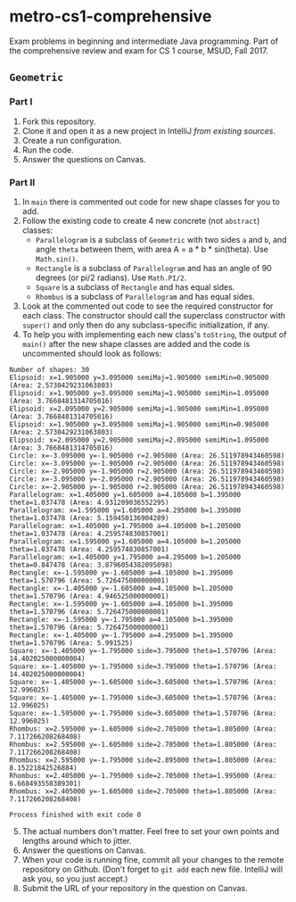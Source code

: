 # metro-cs1-comprehensive
Exam problems in beginning and intermediate Java programming. Part of the comprehensive review and exam for CS 1 course, MSUD, Fall 2017.

## `Geometric`

### Part I

1. Fork this repository.
2. Clone it and open it as a new project in IntelliJ _from existing sources_.
3. Create a run configuration.
4. Run the code.
5. Answer the questions on Canvas.

### Part II

1. In `main` there is commented out code for new shape classes for you to add.
2. Follow the existing code to create 4 new concrete (not `abstract`) classes:
    * `Parallelogram` is a subclass of `Geometric` with two sides `a` and `b`, and angle `theta` between them, with area A = a * b * sin(theta). Use `Math.sin()`.
    * `Rectangle` is a subclass of `Parallelogram` and has an angle of 90 degrees (or pi/2 radians). Use `Math.PI/2`.
    * `Square` is a subclass of `Rectangle` and has equal sides.
    * `Rhombus` is a subclass of `Parallelogram` and has equal sides.
3. Look at the commented out code to see the required constructor for each class. The constructor should call the superclass constructor with `super()` and only then do any subclass-specific initialization, if any.
4. To help you with implementing each new class's `toString`, the output of `main()` after the new shape classes are added and the code is uncommented should look as follows:
```text
Number of shapes: 30
Elipsoid: x=1.905000 y=3.095000 semiMaj=1.905000 semiMin=0.905000 (Area: 2.5730429231063803)
Elipsoid: x=1.905000 y=3.095000 semiMaj=1.905000 semiMin=1.095000 (Area: 3.7668481314705016)
Elipsoid: x=2.095000 y=2.905000 semiMaj=1.905000 semiMin=1.095000 (Area: 3.7668481314705016)
Elipsoid: x=1.905000 y=3.095000 semiMaj=1.905000 semiMin=0.905000 (Area: 2.5730429231063803)
Elipsoid: x=2.095000 y=2.905000 semiMaj=2.095000 semiMin=1.095000 (Area: 3.7668481314705016)
Circle: x=-3.095000 y=-1.905000 r=2.905000 (Area: 26.511978943460598)
Circle: x=-3.095000 y=-1.905000 r=2.905000 (Area: 26.511978943460598)
Circle: x=-2.905000 y=-1.905000 r=2.905000 (Area: 26.511978943460598)
Circle: x=-3.095000 y=-2.095000 r=2.905000 (Area: 26.511978943460598)
Circle: x=-2.905000 y=-1.905000 r=2.905000 (Area: 26.511978943460598)
Parallelogram: x=1.405000 y=1.605000 a=4.105000 b=1.395000 theta=1.037478 (Area: 4.931209036552295)
Parallelogram: x=1.595000 y=1.605000 a=4.295000 b=1.395000 theta=1.037478 (Area: 5.159450136904289)
Parallelogram: x=1.405000 y=1.795000 a=4.105000 b=1.205000 theta=1.037478 (Area: 4.259574830857001)
Parallelogram: x=1.595000 y=1.605000 a=4.105000 b=1.205000 theta=1.037478 (Area: 4.259574830857001)
Parallelogram: x=1.405000 y=1.795000 a=4.295000 b=1.205000 theta=0.847478 (Area: 3.8796054382095098)
Rectangle: x=-1.595000 y=-1.605000 a=4.105000 b=1.395000 theta=1.570796 (Area: 5.726475000000001)
Rectangle: x=-1.405000 y=-1.605000 a=4.105000 b=1.205000 theta=1.570796 (Area: 4.946525000000001)
Rectangle: x=-1.595000 y=-1.605000 a=4.105000 b=1.395000 theta=1.570796 (Area: 5.726475000000001)
Rectangle: x=-1.595000 y=-1.795000 a=4.105000 b=1.395000 theta=1.570796 (Area: 5.726475000000001)
Rectangle: x=-1.405000 y=-1.795000 a=4.295000 b=1.395000 theta=1.570796 (Area: 5.991525)
Square: x=-1.405000 y=-1.795000 side=3.795000 theta=1.570796 (Area: 14.402025000000004)
Square: x=-1.405000 y=-1.795000 side=3.795000 theta=1.570796 (Area: 14.402025000000004)
Square: x=-1.405000 y=-1.605000 side=3.605000 theta=1.570796 (Area: 12.996025)
Square: x=-1.405000 y=-1.795000 side=3.605000 theta=1.570796 (Area: 12.996025)
Square: x=-1.595000 y=-1.795000 side=3.605000 theta=1.570796 (Area: 12.996025)
Rhombus: x=2.595000 y=-1.605000 side=2.705000 theta=1.805000 (Area: 7.117266208268408)
Rhombus: x=2.595000 y=-1.605000 side=2.705000 theta=1.805000 (Area: 7.117266208268408)
Rhombus: x=2.595000 y=-1.795000 side=2.895000 theta=1.805000 (Area: 8.15221842526884)
Rhombus: x=2.405000 y=-1.795000 side=2.705000 theta=1.995000 (Area: 6.668493558389301)
Rhombus: x=2.405000 y=-1.605000 side=2.705000 theta=1.805000 (Area: 7.117266208268408)

Process finished with exit code 0

```
5. The actual numbers don't matter. Feel free to set your own points and lengths around which to jitter.
6. Answer the questions on Canvas.
7. When your code is running fine, commit all your changes to the remote repository on Github. (Don't forget to `git add` each new file. IntelliJ will ask you, so you just accept.)
8. Submit the URL of your repository in the question on Canvas.
